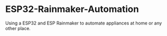 # ESP32-Rainmaker-Automation
Using a ESP32 and ESP Rainmaker to automate appliances at home or any other place.
